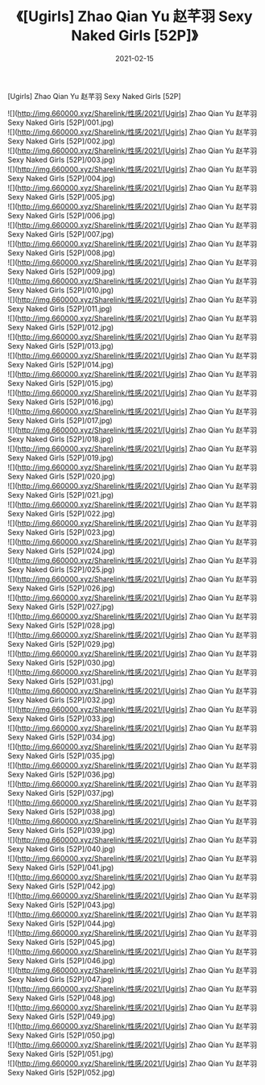 ﻿---
layout: post
title:  《[Ugirls] Zhao Qian Yu 赵芊羽 Sexy Naked Girls [52P]》
date:   2021-02-15
img: http://img.660000.xyz/Sharelink/性感/2021/[Ugirls] Zhao Qian Yu 赵芊羽 Sexy Naked Girls [52P]/000.jpg
categories: [美女, 清纯, 唯美]
---

[Ugirls] Zhao Qian Yu 赵芊羽 Sexy Naked Girls [52P]

  ![](http://img.660000.xyz/Sharelink/性感/2021/[Ugirls] Zhao Qian Yu 赵芊羽 Sexy Naked Girls [52P]/001.jpg) <br> ![](http://img.660000.xyz/Sharelink/性感/2021/[Ugirls] Zhao Qian Yu 赵芊羽 Sexy Naked Girls [52P]/002.jpg) <br> ![](http://img.660000.xyz/Sharelink/性感/2021/[Ugirls] Zhao Qian Yu 赵芊羽 Sexy Naked Girls [52P]/003.jpg) <br> ![](http://img.660000.xyz/Sharelink/性感/2021/[Ugirls] Zhao Qian Yu 赵芊羽 Sexy Naked Girls [52P]/004.jpg) <br> ![](http://img.660000.xyz/Sharelink/性感/2021/[Ugirls] Zhao Qian Yu 赵芊羽 Sexy Naked Girls [52P]/005.jpg) <br> ![](http://img.660000.xyz/Sharelink/性感/2021/[Ugirls] Zhao Qian Yu 赵芊羽 Sexy Naked Girls [52P]/006.jpg) <br> ![](http://img.660000.xyz/Sharelink/性感/2021/[Ugirls] Zhao Qian Yu 赵芊羽 Sexy Naked Girls [52P]/007.jpg) <br> ![](http://img.660000.xyz/Sharelink/性感/2021/[Ugirls] Zhao Qian Yu 赵芊羽 Sexy Naked Girls [52P]/008.jpg) <br> ![](http://img.660000.xyz/Sharelink/性感/2021/[Ugirls] Zhao Qian Yu 赵芊羽 Sexy Naked Girls [52P]/009.jpg) <br> ![](http://img.660000.xyz/Sharelink/性感/2021/[Ugirls] Zhao Qian Yu 赵芊羽 Sexy Naked Girls [52P]/010.jpg) <br> ![](http://img.660000.xyz/Sharelink/性感/2021/[Ugirls] Zhao Qian Yu 赵芊羽 Sexy Naked Girls [52P]/011.jpg) <br> ![](http://img.660000.xyz/Sharelink/性感/2021/[Ugirls] Zhao Qian Yu 赵芊羽 Sexy Naked Girls [52P]/012.jpg) <br> ![](http://img.660000.xyz/Sharelink/性感/2021/[Ugirls] Zhao Qian Yu 赵芊羽 Sexy Naked Girls [52P]/013.jpg) <br> ![](http://img.660000.xyz/Sharelink/性感/2021/[Ugirls] Zhao Qian Yu 赵芊羽 Sexy Naked Girls [52P]/014.jpg) <br> ![](http://img.660000.xyz/Sharelink/性感/2021/[Ugirls] Zhao Qian Yu 赵芊羽 Sexy Naked Girls [52P]/015.jpg) <br> ![](http://img.660000.xyz/Sharelink/性感/2021/[Ugirls] Zhao Qian Yu 赵芊羽 Sexy Naked Girls [52P]/016.jpg) <br> ![](http://img.660000.xyz/Sharelink/性感/2021/[Ugirls] Zhao Qian Yu 赵芊羽 Sexy Naked Girls [52P]/017.jpg) <br> ![](http://img.660000.xyz/Sharelink/性感/2021/[Ugirls] Zhao Qian Yu 赵芊羽 Sexy Naked Girls [52P]/018.jpg) <br> ![](http://img.660000.xyz/Sharelink/性感/2021/[Ugirls] Zhao Qian Yu 赵芊羽 Sexy Naked Girls [52P]/019.jpg) <br> ![](http://img.660000.xyz/Sharelink/性感/2021/[Ugirls] Zhao Qian Yu 赵芊羽 Sexy Naked Girls [52P]/020.jpg) <br> ![](http://img.660000.xyz/Sharelink/性感/2021/[Ugirls] Zhao Qian Yu 赵芊羽 Sexy Naked Girls [52P]/021.jpg) <br> ![](http://img.660000.xyz/Sharelink/性感/2021/[Ugirls] Zhao Qian Yu 赵芊羽 Sexy Naked Girls [52P]/022.jpg) <br> ![](http://img.660000.xyz/Sharelink/性感/2021/[Ugirls] Zhao Qian Yu 赵芊羽 Sexy Naked Girls [52P]/023.jpg) <br> ![](http://img.660000.xyz/Sharelink/性感/2021/[Ugirls] Zhao Qian Yu 赵芊羽 Sexy Naked Girls [52P]/024.jpg) <br> ![](http://img.660000.xyz/Sharelink/性感/2021/[Ugirls] Zhao Qian Yu 赵芊羽 Sexy Naked Girls [52P]/025.jpg) <br> ![](http://img.660000.xyz/Sharelink/性感/2021/[Ugirls] Zhao Qian Yu 赵芊羽 Sexy Naked Girls [52P]/026.jpg) <br> ![](http://img.660000.xyz/Sharelink/性感/2021/[Ugirls] Zhao Qian Yu 赵芊羽 Sexy Naked Girls [52P]/027.jpg) <br> ![](http://img.660000.xyz/Sharelink/性感/2021/[Ugirls] Zhao Qian Yu 赵芊羽 Sexy Naked Girls [52P]/028.jpg) <br> ![](http://img.660000.xyz/Sharelink/性感/2021/[Ugirls] Zhao Qian Yu 赵芊羽 Sexy Naked Girls [52P]/029.jpg) <br> ![](http://img.660000.xyz/Sharelink/性感/2021/[Ugirls] Zhao Qian Yu 赵芊羽 Sexy Naked Girls [52P]/030.jpg) <br> ![](http://img.660000.xyz/Sharelink/性感/2021/[Ugirls] Zhao Qian Yu 赵芊羽 Sexy Naked Girls [52P]/031.jpg) <br> ![](http://img.660000.xyz/Sharelink/性感/2021/[Ugirls] Zhao Qian Yu 赵芊羽 Sexy Naked Girls [52P]/032.jpg) <br> ![](http://img.660000.xyz/Sharelink/性感/2021/[Ugirls] Zhao Qian Yu 赵芊羽 Sexy Naked Girls [52P]/033.jpg) <br> ![](http://img.660000.xyz/Sharelink/性感/2021/[Ugirls] Zhao Qian Yu 赵芊羽 Sexy Naked Girls [52P]/034.jpg) <br> ![](http://img.660000.xyz/Sharelink/性感/2021/[Ugirls] Zhao Qian Yu 赵芊羽 Sexy Naked Girls [52P]/035.jpg) <br> ![](http://img.660000.xyz/Sharelink/性感/2021/[Ugirls] Zhao Qian Yu 赵芊羽 Sexy Naked Girls [52P]/036.jpg) <br> ![](http://img.660000.xyz/Sharelink/性感/2021/[Ugirls] Zhao Qian Yu 赵芊羽 Sexy Naked Girls [52P]/037.jpg) <br> ![](http://img.660000.xyz/Sharelink/性感/2021/[Ugirls] Zhao Qian Yu 赵芊羽 Sexy Naked Girls [52P]/038.jpg) <br> ![](http://img.660000.xyz/Sharelink/性感/2021/[Ugirls] Zhao Qian Yu 赵芊羽 Sexy Naked Girls [52P]/039.jpg) <br> ![](http://img.660000.xyz/Sharelink/性感/2021/[Ugirls] Zhao Qian Yu 赵芊羽 Sexy Naked Girls [52P]/040.jpg) <br> ![](http://img.660000.xyz/Sharelink/性感/2021/[Ugirls] Zhao Qian Yu 赵芊羽 Sexy Naked Girls [52P]/041.jpg) <br> ![](http://img.660000.xyz/Sharelink/性感/2021/[Ugirls] Zhao Qian Yu 赵芊羽 Sexy Naked Girls [52P]/042.jpg) <br> ![](http://img.660000.xyz/Sharelink/性感/2021/[Ugirls] Zhao Qian Yu 赵芊羽 Sexy Naked Girls [52P]/043.jpg) <br> ![](http://img.660000.xyz/Sharelink/性感/2021/[Ugirls] Zhao Qian Yu 赵芊羽 Sexy Naked Girls [52P]/044.jpg) <br> ![](http://img.660000.xyz/Sharelink/性感/2021/[Ugirls] Zhao Qian Yu 赵芊羽 Sexy Naked Girls [52P]/045.jpg) <br> ![](http://img.660000.xyz/Sharelink/性感/2021/[Ugirls] Zhao Qian Yu 赵芊羽 Sexy Naked Girls [52P]/046.jpg) <br> ![](http://img.660000.xyz/Sharelink/性感/2021/[Ugirls] Zhao Qian Yu 赵芊羽 Sexy Naked Girls [52P]/047.jpg) <br> ![](http://img.660000.xyz/Sharelink/性感/2021/[Ugirls] Zhao Qian Yu 赵芊羽 Sexy Naked Girls [52P]/048.jpg) <br> ![](http://img.660000.xyz/Sharelink/性感/2021/[Ugirls] Zhao Qian Yu 赵芊羽 Sexy Naked Girls [52P]/049.jpg) <br> ![](http://img.660000.xyz/Sharelink/性感/2021/[Ugirls] Zhao Qian Yu 赵芊羽 Sexy Naked Girls [52P]/050.jpg) <br> ![](http://img.660000.xyz/Sharelink/性感/2021/[Ugirls] Zhao Qian Yu 赵芊羽 Sexy Naked Girls [52P]/051.jpg) <br> ![](http://img.660000.xyz/Sharelink/性感/2021/[Ugirls] Zhao Qian Yu 赵芊羽 Sexy Naked Girls [52P]/052.jpg) <br>